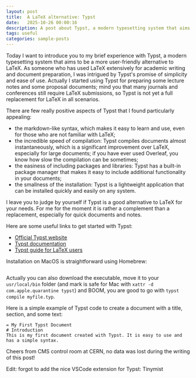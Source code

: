 ```yaml
---
layout: post
title:  A LaTeX alternative: Typst
date:   2025-10-26 00:00:16
description: A post about Typst, a modern typesetting system that aims to be a more user-friendly alternative to LaTeX.
tags: useful
categories: sample-posts
---
```


Today I want to introduce you to my brief experience with Typst, a modern typesetting system that aims to be a more user-friendly alternative to LaTeX. As someone who has used LaTeX extensively for academic writing and document preparation, I was intrigued by Typst's promise of simplicity and ease of use.
Actually I started using Typst for preparing some lecture notes and some proposal documents; mind you that many journals and conferences still require LaTeX submissions, so Typst is not yet a full replacement for LaTeX in all scenarios.

There are few really positive aspects of Typst that I found particularly appealing:
- the markdown-like syntax, which makes it easy to learn and use, even for those who are not familiar with LaTeX;
- the incredible speed of compilation: Typst compiles documents almost instantaneously, which is a significant improvement over LaTeX, especially for large documents; if you have ever used Overleaf, you know how slow the compilation can be sometimes;
- the easiness of including packages and libraries: Typst has a built-in package manager that makes it easy to include additional functionality in your documents;
- the smallness of the installation: Typst is a lightweight application that can be installed quickly and easily on any system.

I leave you to judge by yourself if Typst is a good alternative to LaTeX for your needs. For me for the moment it is rather a complement than a replacement, especially for quick documents and notes.

Here are some useful links to get started with Typst:
- [Official Typst website](https://typst.app/)
- [Typst documentation](https://typst.app/docs/)
- [Typst guide for LaTeX users](https://typst.app/docs/guides/for-latex-users/)

Installation on MacOS is straightforward using Homebrew:
```brew install typst
```
Actually you can also download the executable, move it to your `usr/local/bin` folder (and mark is safe for Mac with `xattr -d com.apple.quarantine typst`) and BOOM, you are good to go with `typst compile myfile.typ`.

Here is a simple example of Typst code to create a document with a title, section, and some text:
```typst
= My First Typst Document
# Introduction
This is my first document created with Typst. It is easy to use and has a simple syntax.
```

Cheers from CMS control room at CERN, no data was lost during the writing of this post!

Edit: forgot to add the nice VSCode extension for Typst: Tinymist